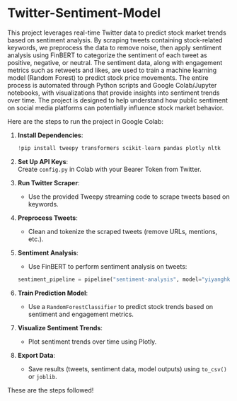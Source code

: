 # Twitter-Sentiment-Model

This project leverages real-time Twitter data to predict stock market trends based on sentiment analysis. By scraping tweets containing stock-related keywords, we preprocess the data to remove noise, then apply sentiment analysis using FinBERT to categorize the sentiment of each tweet as positive, negative, or neutral. The sentiment data, along with engagement metrics such as retweets and likes, are used to train a machine learning model (Random Forest) to predict stock price movements. The entire process is automated through Python scripts and Google Colab/Jupyter notebooks, with visualizations that provide insights into sentiment trends over time. The project is designed to help understand how public sentiment on social media platforms can potentially influence stock market behavior.

Here are the steps to run the project in Google Colab:
1. **Install Dependencies**:
   ```python
   !pip install tweepy transformers scikit-learn pandas plotly nltk
   ```

2. **Set Up API Keys**:  
   Create `config.py` in Colab with your Bearer Token from Twitter.

3. **Run Twitter Scraper**:
   - Use the provided Tweepy streaming code to scrape tweets based on keywords.

4. **Preprocess Tweets**:
   - Clean and tokenize the scraped tweets (remove URLs, mentions, etc.).

5. **Sentiment Analysis**:
   - Use FinBERT to perform sentiment analysis on tweets:
   ```python
   sentiment_pipeline = pipeline("sentiment-analysis", model="yiyanghkust/finbert-tone")
   ```

6. **Train Prediction Model**:
   - Use a `RandomForestClassifier` to predict stock trends based on sentiment and engagement metrics.

7. **Visualize Sentiment Trends**:
   - Plot sentiment trends over time using Plotly.

8. **Export Data**:  
   - Save results (tweets, sentiment data, model outputs) using `to_csv()` or `joblib`.

These are the steps followed!
